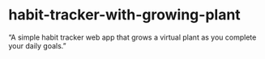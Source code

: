 # habit-tracker-with-growing-plant
“A simple habit tracker web app that grows a virtual plant as you complete your daily goals.”
